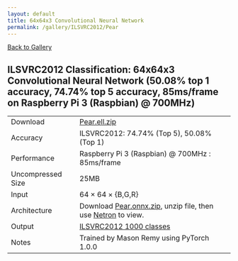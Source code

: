 ```yaml
---
layout: default
title: 64x64x3 Convolutional Neural Network
permalink: /gallery/ILSVRC2012/Pear
---
```


[Back to Gallery](/ELL/gallery)

## ILSVRC2012 Classification: 64x64x3 Convolutional Neural Network (50.08% top 1 accuracy, 74.74% top 5 accuracy, 85ms/frame on Raspberry Pi 3 (Raspbian) @ 700MHz)

<table class="table table-striped table-bordered">
    <tr>
        <td> Download </td>
        <td> <a href="https://github.com/Microsoft/ELL-models/raw/master/models/ILSVRC2012/Pear/Pear.ell.zip">Pear.ell.zip</a></td>
    </tr>
    <tr>
        <td> Accuracy </td>
        <td colspan="3"> ILSVRC2012: 74.74% (Top 5), 50.08% (Top 1) </td>
    </tr>
    <tr>
        <td> Performance </td>
        <td colspan="3"> Raspberry Pi 3 (Raspbian) @ 700MHz : 85ms/frame </td>
    </tr>
    <tr>
        <td> Uncompressed Size </td>
        <td colspan="3"> 25MB </td>
    </tr>
    <tr>
        <td> Input </td>
        <td colspan="3"> 64 &times; 64 &times; {B,G,R} </td>
    </tr>
    <tr>
        <td> Architecture </td>
        <td>
            Download <a href="https://github.com/Microsoft/ELL-models/raw/master/models/ILSVRC2012/Pear/Pear.onnx.zip">Pear.onnx.zip</a>, unzip file, then use <a href="https://lutzroeder.github.io/netron/" target="_blank">Netron</a> to view.
        </td>
    </tr>
    <tr>
        <td> Output </td>
        <td colspan="3"> <a href="https://github.com/Microsoft/ELL-models/raw/master/models/ILSVRC2012/categories.txt">ILSVRC2012 1000 classes</a> </td>
    </tr>
    <tr>
        <td> Notes </td>
        <td colspan="3"> Trained by Mason Remy using PyTorch 1.0.0 </td>
    </tr>
</table>

